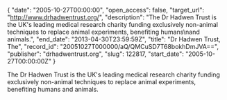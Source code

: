 {
  "date": "2005-10-27T00:00:00", 
  "open_access": false, 
  "target_url": "http://www.drhadwentrust.org/", 
  "description": "The Dr Hadwen Trust is the UK's leading medical research charity funding exclusively non-animal techniques to replace animal experiments, benefiting humans\nand animals.", 
  "end_date": "2013-04-30T23:59:59Z", 
  "title": "Dr Hadwen Trust, The", 
  "record_id": "20051027T000000/aQ/QMCuSD7T68bokhDmJVA==", 
  "publisher": "drhadwentrust.org", 
  "slug": 122817, 
  "start_date": "2005-10-27T00:00:00Z"
}

The Dr Hadwen Trust is the UK's leading medical research charity funding exclusively non-animal techniques to replace animal experiments, benefiting humans
and animals.
